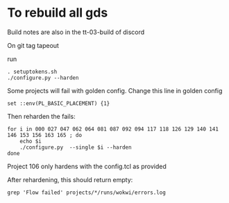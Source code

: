 # To rebuild all gds

Build notes are also in the tt-03-build of discord

On git tag tapeout

run 

    . setuptokens.sh
    ./configure.py --harden

Some projects will fail with golden config. Change this line in golden config

    set ::env(PL_BASIC_PLACEMENT) {1}

Then reharden the fails:

    for i in 000 027 047 062 064 081 087 092 094 117 118 126 129 140 141 146 153 156 163 165 ; do 
        echo $i
        ./configure.py  --single $i --harden
    done

Project 106 only hardens with the config.tcl as provided

After rehardening, this should return empty:

    grep 'Flow failed' projects/*/runs/wokwi/errors.log


